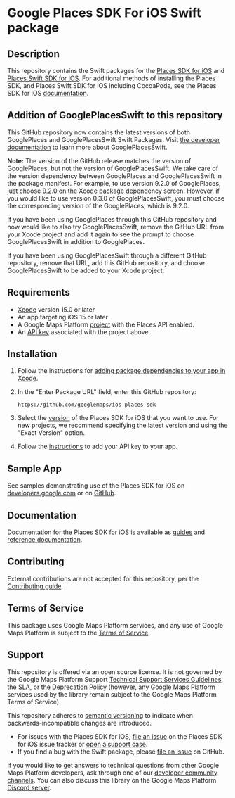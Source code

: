 <!--* freshness: { exempt: true } *-->

# Google Places SDK For iOS Swift package

## Description

This repository contains the Swift packages for the
[Places SDK for iOS](https://developers.google.com/maps/documentation/places/ios-sdk)
and
[Places Swift SDK for iOS](https://developers.google.com/maps/documentation/places/ios-sdk/reference/swift/Classes).
For additional methods of installing the Places SDK, and Places Swift SDK for
iOS including CocoaPods, see the Places SDK for iOS
[documentation](https://developers.google.com/maps/documentation/places/ios-sdk/config).

## Addition of GooglePlacesSwift to this repository

This GitHub repository now contains the latest versions of both GooglePlaces and
GooglePlacesSwift Swift Packages. Visit
[the developer documentation](https://developers.google.com/maps/documentation/places/ios-sdk/google-places-swift)
to learn more about GooglePlacesSwift.

**Note:** The version of the GitHub release matches the version of GooglePlaces,
but not the version of GooglePlacesSwift. We take care of the version dependency
between GooglePlaces and GooglePlacesSwift in the package manifest. For example,
to use version 9.2.0 of GooglePlaces, just choose 9.2.0 on the Xcode package
dependency screen. However, if you would like to use version 0.3.0 of
GooglePlacesSwift, you must choose the corresponding version of the
GooglePlaces, which is 9.2.0.

If you have been using GooglePlaces through this GitHub repository and now would
like to also try GooglePlacesSwift, remove the GitHub URL from your Xcode
project and add it again to see the prompt to choose GooglePlacesSwift in
addition to GooglePlaces.

If you have been using GooglePlacesSwift through a different GitHub repository,
remove that URL, add this GitHub repository, and choose GooglePlacesSwift to be
added to your Xcode project.

## Requirements

-   [Xcode](https://developer.apple.com/xcode/) version 15.0 or later
-   An app targeting iOS 15 or later
-   A Google Maps Platform
    [project](https://developers.google.com/maps/documentation/places/ios-sdk/cloud-setup)
    with the Places API enabled.
-   An
    [API key](https://developers.google.com/maps/documentation/places/ios-sdk/get-api-key)
    associated with the project above.

## Installation

1.  Follow the instructions for
    [adding package dependencies to your app in Xcode](https://developer.apple.com/documentation/xcode/adding-package-dependencies-to-your-app).

2.  In the "Enter Package URL" field, enter this GitHub repository:

    ```
    https://github.com/googlemaps/ios-places-sdk
    ```

3.  Select the
    [version](https://developers.google.com/maps/documentation/places/ios-sdk/versions)
    of the Places SDK for iOS that you want to use. For new projects, we
    recommend specifying the latest version and using the "Exact Version"
    option.

4.  Follow the
    [instructions](https://developers.google.com/maps/documentation/places/ios-sdk/config#get-an-api-key)
    to add your API key to your app.

## Sample App

See samples demonstrating use of the Places SDK for iOS on
[developers.google.com](https://developers.google.com/maps/documentation/places/ios-sdk/code-samples)
or on [GitHub](https://github.com/googlemaps-samples/maps-sdk-for-ios-samples).

## Documentation

Documentation for the Places SDK for iOS is available as
[guides](https://developers.google.com/maps/documentation/places/ios-sdk) and
[reference documentation](https://developers.google.com/maps/documentation/places/ios-sdk/reference).

## Contributing

External contributions are not accepted for this repository, per the
[Contributing guide](https://github.com/googlemaps/ios-places-sdk/blob/main/CONTRIBUTING.md).

## Terms of Service

This package uses Google Maps Platform services, and any use of Google Maps
Platform is subject to the
[Terms of Service](https://cloud.google.com/maps-platform/terms).

## Support

This repository is offered via an open source license. It is not governed by the
Google Maps Platform Support
[Technical Support Services Guidelines](https://cloud.google.com/maps-platform/terms/tssg),
the [SLA](https://cloud.google.com/maps-platform/terms/sla), or the
[Deprecation Policy](https://cloud.google.com/maps-platform/terms) (however, any
Google Maps Platform services used by the library remain subject to the Google
Maps Platform Terms of Service).

This repository adheres to [semantic versioning](https://semver.org/) to
indicate when backwards-incompatible changes are introduced.

-   For issues with the Places SDK for iOS,
    [file an issue](https://developers.google.com/maps/documentation/places/ios-sdk/support#issue-tracker)
    on the Places SDK for iOS issue tracker or
    [open a support case](https://developers.google.com/maps/documentation/places/ios-sdk/support#contact-maps-support).
-   If you find a bug with the Swift package, please
    [file an issue](https://github.com/googlemaps/ios-places-sdk/issues) on
    GitHub.

If you would like to get answers to technical questions from other Google Maps
Platform developers, ask through one of our
[developer community channels](https://developers.google.com/maps/developer-community).
You can also discuss this library on the Google Maps Platform
[Discord server](https://discord.gg/hYsWbmk).
